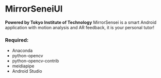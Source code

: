 # MirrorSeneiUI  
**Powered by Tokyo Institute of Technology**
MirrorSensei is a smart Android application with motion analysis and AR feedback, it is your personal tutor!   
  

### Required: 

* Anaconda  
* python-opencv 
* python-opencv-contrib 
* meidiapipe 
* Android Studio
